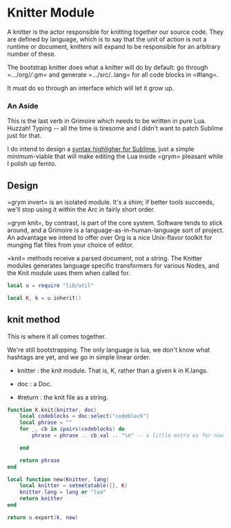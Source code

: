 # Knitter Module
   A knitter is the actor responsible for knitting together our source
 code.  They are defined by language, which is to say that the unit of 
 action is not a runtime or document, knitters will expand to be 
 responsible for an arbitrary number of these.

 The bootstrap knitter does what a knitter will do by default:  go through
 =.../org/*/*.gm= and generate =.../src/*.*.lang= for all code blocks in
 =#lang=. 

 It must do so through an interface which will let it grow up.

### An Aside
   This is the last verb in Grimoire which needs to be written in pure
 Lua.  Huzzah! Typing -- all the time is tiresome and I didn't want to
 patch Sublime just for that.

 I do intend to design a 
 [syntax highligher for Sublime](etc/Grimoire.sublime_syntax), just
 a simple minimum-viable that will make editing the Lua inside =grym= 
 pleasant while I polish up femto. 

 
## Design
   =grym invert= is an isolated module.  It's a shim; if better tools 
 succeeds, we'll stop using it within the Arc in fairly short order.

 =grym knit=, by contrast, is part of the core system.  Software tends
 to stick around, and a Grimoire is a language-as-in-human-language
 sort of project.  An advantage we intend to offer over Org is a 
 nice Unix-flavor toolkit for munging flat files from your choice of
 editor.
 
 =knit= methods receive a parsed document, not a string.  The Knitter 
 modules generates language specific transformers for various Nodes,
 and the Knit module uses them when called for. 

```lua
local u = require "lib/util"

local K, k = u.inherit()
```
## knit method
   This is where it all comes together.

 We're still bootstrapping.  The only language is lua, we don't know 
 what hashtags are yet, and we go in simple linear order.
 
 - knitter :  the knit module. That is, K, rather than a given k in 
              K.langs.
 - doc     :  a Doc.

 - #return : the knit file as a string.


```lua
function K.knit(knitter, doc)
    local codeblocks = doc:select("codeblock")
    local phrase = ""
    for _, cb in ipairs(codeblocks) do
        phrase = phrase .. cb.val .. "\n" -- a little extra ws for now

    end

    return phrase
end

local function new(Knitter, lang)
    local knitter = setmetatable({}, K)
    knitter.lang = lang or "lua"
    return knitter
end

return u.export(k, new)
```
